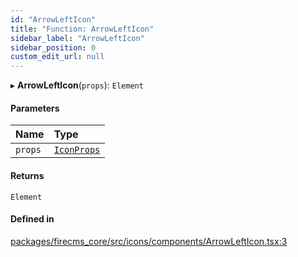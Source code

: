 ```yaml
---
id: "ArrowLeftIcon"
title: "Function: ArrowLeftIcon"
sidebar_label: "ArrowLeftIcon"
sidebar_position: 0
custom_edit_url: null
---
```


▸ **ArrowLeftIcon**(`props`): `Element`

#### Parameters

| Name | Type |
| :------ | :------ |
| `props` | [`IconProps`](../types/IconProps.md) |

#### Returns

`Element`

#### Defined in

[packages/firecms_core/src/icons/components/ArrowLeftIcon.tsx:3](https://github.com/FireCMSco/firecms/blob/d45f3739/packages/firecms_core/src/icons/components/ArrowLeftIcon.tsx#L3)
